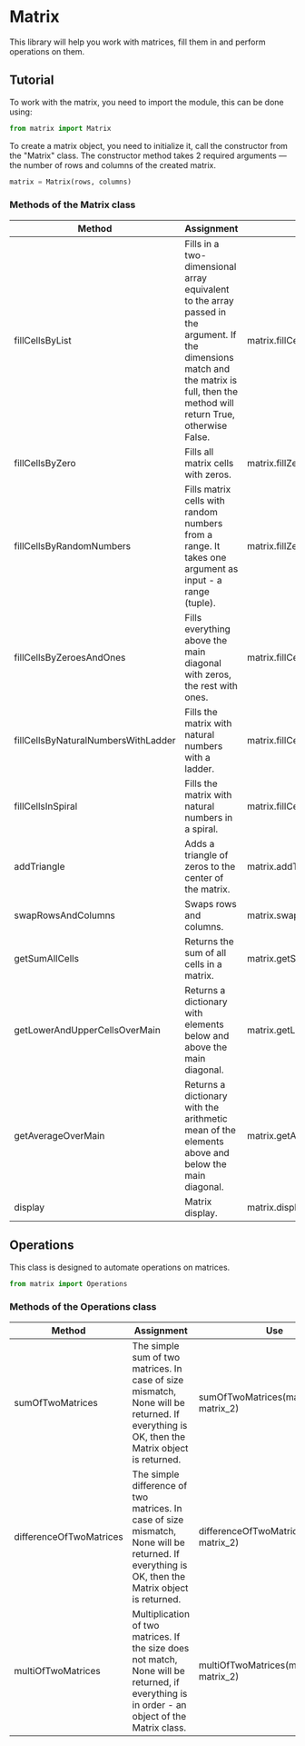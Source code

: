 # Matrix

This library will help you work with matrices, fill them in and perform operations on them.

## Tutorial

To work with the matrix, you need to import the module, this can be done using:

```python
from matrix import Matrix
```

To create a matrix object, you need to initialize it, call the constructor from the "Matrix" class.
The constructor method takes 2 required arguments — the number of rows and columns of the created matrix.

```python
matrix = Matrix(rows, columns)
```

### Methods of the Matrix class

| Method | Assignment | Use |
| - | - | - |
| fillCellsByList | Fills in a two-dimensional array equivalent to the array passed in the argument. If the dimensions match and the matrix is full, then the method will return True, otherwise False. | matrix.fillCellsByList(array) |
| fillCellsByZero | Fills all matrix cells with zeros. | matrix.fillZeroesAndOnes() |
| fillCellsByRandomNumbers | Fills matrix cells with random numbers from a range. It takes one argument as input - a range (tuple).  | matrix.fillZeroesAndOnes((a, b)) |
| fillCellsByZeroesAndOnes | Fills everything above the main diagonal with zeros, the rest with ones. | matrix.fillCellsByZeroesAndOnes() |
| fillCellsByNaturalNumbersWithLadder | Fills the matrix with natural numbers with a ladder. | matrix.fillCellsByNaturalNumbersWithLadder() |
| fillCellsInSpiral | Fills the matrix with natural numbers in a spiral. | matrix.fillCellsInSpiral() |
| addTriangle | Adds a triangle of zeros to the center of the matrix. | matrix.addTriangle() |
| swapRowsAndColumns | Swaps rows and columns. | matrix.swapRowsAndColumns() |
| getSumAllCells | Returns the sum of all cells in a matrix. | matrix.getSumAllCells() |
| getLowerAndUpperCellsOverMain | Returns a dictionary with elements below and above the main diagonal. | matrix.getLowerAndUpperCellsOverMain() |
| getAverageOverMain | Returns a dictionary with the arithmetic mean of the elements above and below the main diagonal. | matrix.getAverageOverMain() |
| display | Matrix display. | matrix.display() |

## Operations

This class is designed to automate operations on matrices.

```python
from matrix import Operations
```

### Methods of the Operations class
| Method | Assignment | Use |
| - | - | - |
| sumOfTwoMatrices | The simple sum of two matrices. In case of size mismatch, None will be returned. If everything is OK, then the Matrix object is returned. | sumOfTwoMatrices(matrix_1, matrix_2) |
| differenceOfTwoMatrices | The simple difference of two matrices. In case of size mismatch, None will be returned. If everything is OK, then the Matrix object is returned. | differenceOfTwoMatrices(matrix_1, matrix_2) |
| multiOfTwoMatrices | Multiplication of two matrices. If the size does not match, None will be returned, if everything is in order - an object of the Matrix class. | multiOfTwoMatrices(matrix_1, matrix_2) |
